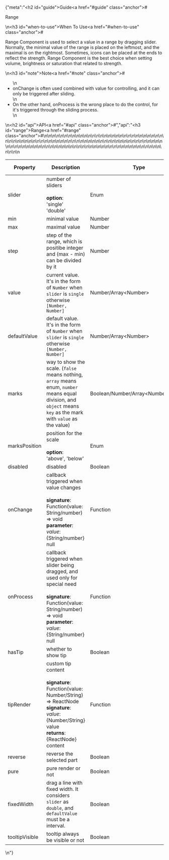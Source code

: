 {"meta":"<h2 id=\"guide\">Guide<a href=\"#guide\" class=\"anchor\">#</a></h2><p>Range</p>\n<h3 id=\"when-to-use\">When To Use<a href=\"#when-to-use\" class=\"anchor\">#</a></h3><p>Range Component is used to select a value in a range by dragging slider. Normally, the minimal value of the range is placed on the leftmost, and the maximal is on the rightmost. Sometimes, icons can be placed at the ends to reflect the strength. Range Component is the best choice when setting volume, brightness or saturation that related to strength.</p>\n<h3 id=\"note\">Note<a href=\"#note\" class=\"anchor\">#</a></h3><ul>\n<li>onChange is often used combined with value for controlling, and it can only be triggered after sliding.</li>\n<li>On the other hand, onProcess is the wrong place to do the control, for it&apos;s triggered through the sliding process.</li>\n</ul>\n<h2 id=\"api\">API<a href=\"#api\" class=\"anchor\">#</a></h2>","api":"<h3 id=\"range\">Range<a href=\"#range\" class=\"anchor\">#</a></h3><table>\n<thead>\n<tr>\n<th>Property</th>\n<th>Description</th>\n<th>Type</th>\n<th>Default Value</th>\n</tr>\n</thead>\n<tbody>\n<tr>\n<td>slider</td>\n<td>number of sliders<br><br><strong>option</strong>:<br>&apos;single&apos;<br>&apos;double&apos;</td>\n<td>Enum</td>\n<td>&apos;single&apos;</td>\n</tr>\n<tr>\n<td>min</td>\n<td>minimal value</td>\n<td>Number</td>\n<td>0</td>\n</tr>\n<tr>\n<td>max</td>\n<td>maximal value</td>\n<td>Number</td>\n<td>100</td>\n</tr>\n<tr>\n<td>step</td>\n<td>step of the range, which is positibe integer and (max - min) can be divided by it</td>\n<td>Number</td>\n<td>1</td>\n</tr>\n<tr>\n<td>value</td>\n<td>current value. It&apos;s in the form of <code>Number</code> when <code>slider</code> is <code>single</code> otherwise <code>[Number, Number]</code></td>\n<td>Number/Array&lt;Number&gt;</td>\n<td>-</td>\n</tr>\n<tr>\n<td>defaultValue</td>\n<td>default value. It&apos;s in the form of <code>Number</code> when <code>slider</code> is <code>single</code> otherwise <code>[Number, Number]</code></td>\n<td>Number/Array&lt;Number&gt;</td>\n<td>-</td>\n</tr>\n<tr>\n<td>marks</td>\n<td>way to show the scale. (<code>false</code> means nothing, <code>array</code> means enum, <code>number</code> means equal division, and <code>object</code> means <code>key</code> as the mark with <code>value</code> as the value)</td>\n<td>Boolean/Number/Array&lt;Number&gt;/Object</td>\n<td>false</td>\n</tr>\n<tr>\n<td>marksPosition</td>\n<td>position for the scale<br><br><strong>option</strong>:<br>&apos;above&apos;, &apos;below&apos;</td>\n<td>Enum</td>\n<td>&apos;above&apos;</td>\n</tr>\n<tr>\n<td>disabled</td>\n<td>disabled</td>\n<td>Boolean</td>\n<td>false</td>\n</tr>\n<tr>\n<td>onChange</td>\n<td>callback triggered when value changes<br><br><strong>signature</strong>:<br>Function(value: String/number) =&gt; void<br><strong>parameter</strong>:<br><em>value</em>: {String/number} null</td>\n<td>Function</td>\n<td>func.noop</td>\n</tr>\n<tr>\n<td>onProcess</td>\n<td>callback triggered when slider being dragged, and used only for special need<br><br><strong>signature</strong>:<br>Function(value: String/number) =&gt; void<br><strong>parameter</strong>:<br><em>value</em>: {String/number} null</td>\n<td>Function</td>\n<td>func.noop</td>\n</tr>\n<tr>\n<td>hasTip</td>\n<td>whether to show tip</td>\n<td>Boolean</td>\n<td>true</td>\n</tr>\n<tr>\n<td>tipRender</td>\n<td>custom tip content<br><br><strong>signature</strong>:<br>Function(value: Number/String) =&gt; ReactNode<br><strong>signature</strong>:<br><em>value</em>: {Number/String} value<br><strong>returns</strong>:<br>{ReactNode} content<br></td>\n<td>Function</td>\n<td>value =&gt; value</td>\n</tr>\n<tr>\n<td>reverse</td>\n<td>reverse the selected part</td>\n<td>Boolean</td>\n<td>false</td>\n</tr>\n<tr>\n<td>pure</td>\n<td>pure render or not</td>\n<td>Boolean</td>\n<td>false</td>\n</tr>\n<tr>\n<td>fixedWidth</td>\n<td>drag a line with fixed width. It considers <code>slider</code> as <code>double</code>, and <code>defaultValue</code> must be a interval.</td>\n<td>Boolean</td>\n<td>false</td>\n</tr>\n<tr>\n<td>tooltipVisible</td>\n<td>tooltip always be visible or not</td>\n<td>Boolean</td>\n<td>false</td>\n</tr>\n</tbody>\n</table>\n"}